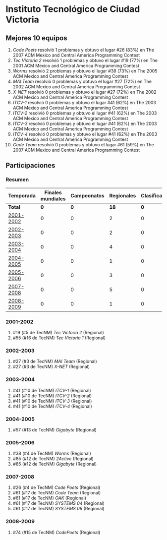 ---
---

# Instituto Tecnológico de Ciudad Victoria

## Mejores 10 equipos

1. _Code Poets_ resolvió 1 problemas y obtuvo el lugar #26 (83%) en The 2007 ACM Mexico and Central America Programming Contest
1. _Tec Victoria 2_ resolvió 1 problemas y obtuvo el lugar #19 (77%) en The 2001 ACM Mexico and Central America Programming Contest
1. _Worms_ resolvió 2 problemas y obtuvo el lugar #38 (73%) en The 2005 ACM Mexico and Central America Programming Contest
1. _MAI Team_ resolvió 0 problemas y obtuvo el lugar #27 (72%) en The 2002 ACM Mexico and Central America Programming Contest
1. _X-NET_ resolvió 0 problemas y obtuvo el lugar #27 (72%) en The 2002 ACM Mexico and Central America Programming Contest
1. _ITCV-1_ resolvió 0 problemas y obtuvo el lugar #41 (62%) en The 2003 ACM Mexico and Central America Programming Contest
1. _ITCV-2_ resolvió 0 problemas y obtuvo el lugar #41 (62%) en The 2003 ACM Mexico and Central America Programming Contest
1. _ITCV-3_ resolvió 0 problemas y obtuvo el lugar #41 (62%) en The 2003 ACM Mexico and Central America Programming Contest
1. _ITCV-4_ resolvió 0 problemas y obtuvo el lugar #41 (62%) en The 2003 ACM Mexico and Central America Programming Contest
1. _Code Team_ resolvió 0 problemas y obtuvo el lugar #61 (59%) en The 2007 ACM Mexico and Central America Programming Contest

## Participaciones

### Resumen

| Temporada | Finales mundiales | Campeonatos | Regionales | Clasificatorios | Equipos |
| --- | --- | --- | --- | --- | --- |
| **Total** | **0** | **0** | **18** | **0** | **18** |
| [2001-2002](#2001-2002) | 0 | 0 | 2 | 0 | 2 |
| [2002-2003](#2002-2003) | 0 | 0 | 2 | 0 | 2 |
| [2003-2004](#2003-2004) | 0 | 0 | 4 | 0 | 4 |
| [2004-2005](#2004-2005) | 0 | 0 | 1 | 0 | 1 |
| [2005-2006](#2005-2006) | 0 | 0 | 3 | 0 | 3 |
| [2007-2008](#2007-2008) | 0 | 0 | 5 | 0 | 5 |
| [2008-2009](#2008-2009) | 0 | 0 | 1 | 0 | 1 |

### 2001-2002

1. #19 (#5 de TecNM) _Tec Victoria 2_ (Regional)
1. #55 (#16 de TecNM) _Tec Victoria 1_ (Regional)

### 2002-2003

1. #27 (#3 de TecNM) _MAI Team_ (Regional)
1. #27 (#3 de TecNM) _X-NET_ (Regional)

### 2003-2004

1. #41 (#10 de TecNM) _ITCV-1_ (Regional)
1. #41 (#10 de TecNM) _ITCV-2_ (Regional)
1. #41 (#10 de TecNM) _ITCV-3_ (Regional)
1. #41 (#10 de TecNM) _ITCV-4_ (Regional)

### 2004-2005

1. #57 (#13 de TecNM) _Gigabyte_ (Regional)

### 2005-2006

1. #38 (#4 de TecNM) _Worms_ (Regional)
1. #85 (#12 de TecNM) _2Active_ (Regional)
1. #85 (#12 de TecNM) _Gigabyte_ (Regional)

### 2007-2008

1. #26 (#4 de TecNM) _Code Poets_ (Regional)
1. #61 (#17 de TecNM) _Code Team_ (Regional)
1. #61 (#17 de TecNM) _OAK_ (Regional)
1. #61 (#17 de TecNM) _SYSTEMS 04_ (Regional)
1. #61 (#17 de TecNM) _SYSTEMS 06_ (Regional)

### 2008-2009

1. #74 (#15 de TecNM) _CodePoets_ (Regional)



